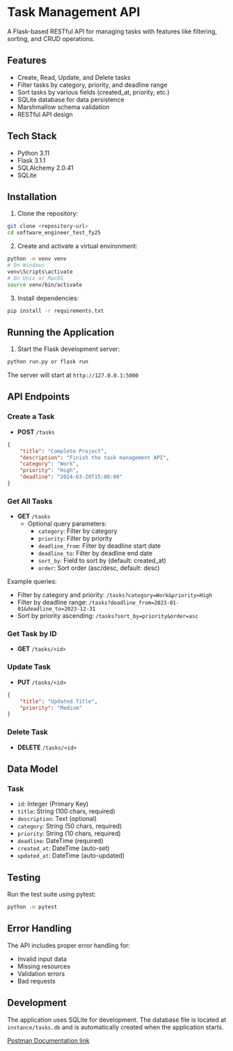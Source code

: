 # Task Management API

A Flask-based RESTful API for managing tasks with features like filtering, sorting, and CRUD operations.

## Features

- Create, Read, Update, and Delete tasks
- Filter tasks by category, priority, and deadline range
- Sort tasks by various fields (created_at, priority, etc.)
- SQLite database for data persistence
- Marshmallow schema validation
- RESTful API design

## Tech Stack

- Python 3.11
- Flask 3.1.1
- SQLAlchemy 2.0.41
- SQLite

## Installation

1. Clone the repository:
```bash
git clone <repository-url>
cd software_engineer_test_fy25
```

2. Create and activate a virtual environment:
```bash
python -m venv venv
# On Windows
venv\Scripts\activate
# On Unix or MacOS
source venv/bin/activate
```

3. Install dependencies:
```bash
pip install -r requirements.txt
```

## Running the Application

1. Start the Flask development server:
```bash
python run.py or flask run
```

The server will start at `http://127.0.0.1:5000`

## API Endpoints

### Create a Task
- **POST** `/tasks`
```json
{
    "title": "Complete Project",
    "description": "Finish the task management API",
    "category": "Work",
    "priority": "High",
    "deadline": "2024-03-20T15:00:00"
}
```

### Get All Tasks
- **GET** `/tasks`
  - Optional query parameters:
    - `category`: Filter by category
    - `priority`: Filter by priority
    - `deadline_from`: Filter by deadline start date
    - `deadline_to`: Filter by deadline end date
    - `sort_by`: Field to sort by (default: created_at)
    - `order`: Sort order (asc/desc, default: desc)

Example queries:
- Filter by category and priority: `/tasks?category=Work&priority=High`
- Filter by deadline range: `/tasks?deadline_from=2023-01-01&deadline_to=2023-12-31`
- Sort by priority ascending: `/tasks?sort_by=priority&order=asc`

### Get Task by ID
- **GET** `/tasks/<id>`

### Update Task
- **PUT** `/tasks/<id>`
```json
{
    "title": "Updated Title",
    "priority": "Medium"
}
```

### Delete Task
- **DELETE** `/tasks/<id>`

## Data Model

### Task
- `id`: Integer (Primary Key)
- `title`: String (100 chars, required)
- `description`: Text (optional)
- `category`: String (50 chars, required)
- `priority`: String (10 chars, required)
- `deadline`: DateTime (required)
- `created_at`: DateTime (auto-set)
- `updated_at`: DateTime (auto-updated)

## Testing

Run the test suite using pytest:
```bash
python -m pytest
```

## Error Handling

The API includes proper error handling for:
- Invalid input data
- Missing resources
- Validation errors
- Bad requests

## Development

The application uses SQLite for development. The database file is located at `instance/tasks.db` and is automatically created when the application starts. 


[Postman Documentation link](https://web.postman.co/workspace/My-Workspace~837b6c03-d97c-453c-8048-98fc17a06315/collection/36790923-3c1ba8ad-2874-45af-9779-b208994895c1?action=share&source=copy-link&creator=36790923)
